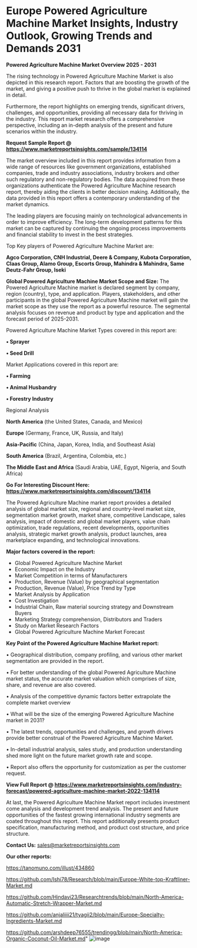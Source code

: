 # Europe Powered Agriculture Machine Market Insights, Industry Outlook, Growing Trends and Demands 2031

<Strong> Powered Agriculture Machine Market Overview 2025 - 2031</strong>

The rising technology in Powered Agriculture Machine Market is also depicted in this research report. Factors that are boosting the growth of the market, and giving a positive push to thrive in the global market is explained in detail.

Furthermore, the report highlights on emerging trends, significant drivers, challenges, and opportunities, providing all necessary data for thriving in the industry. This report market research offers a comprehensive perspective, including an in-depth analysis of the present and future scenarios within the industry.

<strong>Request Sample Report @ <a href=https://www.marketreportsinsights.com/sample/134114>https://www.marketreportsinsights.com/sample/134114</a></strong>

The market overview included in this report provides information from a wide range of resources like government organizations, established companies, trade and industry associations, industry brokers and other such regulatory and non-regulatory bodies. The data acquired from these organizations authenticate the Powered Agriculture Machine research report, thereby aiding the clients in better decision making. Additionally, the data provided in this report offers a contemporary understanding of the market dynamics.

The leading players are focusing mainly on technological advancements in order to improve efficiency. The long-term development patterns for this market can be captured by continuing the ongoing process improvements and financial stability to invest in the best strategies.

Top Key players of Powered Agriculture Machine Market are:

<strong>Agco Corporation, CNH Industrial, Deere & Company, Kubota Corporation, Claas Group, Alamo Group, Escorts Group, Mahindra & Mahindra, Same Deutz-Fahr Group, Iseki</strong>

<strong><b>Global Powered Agriculture Machine Market Scope and Size:</b></strong>
The Powered Agriculture Machine market is declared segment by company, region (country), type, and application. Players, stakeholders, and other participants in the global Powered Agriculture Machine market will gain the market scope as they use the report as a powerful resource. The segmental analysis focuses on revenue and product by type and application and the forecast period of 2025-2031.

Powered Agriculture Machine Market Types covered in this report are:

<strong>• Sprayer

• Seed Drill</strong>

Market Applications covered in this report are:

<strong>• Farming

• Animal Husbandry

• Forestry Industry</strong> 

Regional Analysis

<strong>North America</strong> (the United States, Canada, and Mexico)

<strong>Europe</strong> (Germany, France, UK, Russia, and Italy)

<strong>Asia-Pacific</strong> (China, Japan, Korea, India, and Southeast Asia)

<strong>South America</strong> (Brazil, Argentina, Colombia, etc.)

<strong>The Middle East and Africa</strong> (Saudi Arabia, UAE, Egypt, Nigeria, and South Africa)

<strong>Go For Interesting Discount Here: <a href=https://www.marketreportsinsights.com/discount/134114>https://www.marketreportsinsights.com/discount/134114</a></strong>

The Powered Agriculture Machine market report provides a detailed analysis of global market size, regional and country-level market size, segmentation market growth, market share, competitive Landscape, sales analysis, impact of domestic and global market players, value chain optimization, trade regulations, recent developments, opportunities analysis, strategic market growth analysis, product launches, area marketplace expanding, and technological innovations.

<strong><b>Major factors covered in the report:</b></strong>
<ul>
  <li>Global Powered Agriculture Machine Market </li>
  <li>Economic Impact on the Industry</li>
  <li>Market Competition in terms of Manufacturers</li>
  <li>Production, Revenue (Value) by geographical segmentation</li>
  <li>Production, Revenue (Value), Price Trend by Type</li>
  <li>Market Analysis by Application</li>
  <li>Cost Investigation</li>
  <li>Industrial Chain, Raw material sourcing strategy and Downstream Buyers</li>
  <li>Marketing Strategy comprehension, Distributors and Traders</li>
  <li>Study on Market Research Factors</li>
  <li>Global Powered Agriculture Machine Market Forecast</li>
</ul>

<strong><b>Key Point of the Powered Agriculture Machine Market report:</b></strong>

• Geographical distribution, company profiling, and various other market segmentation are provided in the report.

• For better understanding of the global Powered Agriculture Machine market status, the accurate market valuation which comprises of size, share, and revenue are also covered.

• Analysis of the competitive dynamic factors better extrapolate the complete market overview

• What will be the size of the emerging Powered Agriculture Machine market in 2031?

• The latest trends, opportunities and challenges, and growth drivers provide better construal of the Powered Agriculture Machine Market.

• In-detail industrial analysis, sales study, and production understanding shed more light on the future market growth rate and scope.

• Report also offers the opportunity for customization as per the customer request.

<strong><b>View Full Report @ <a href=https://www.marketreportsinsights.com/industry-forecast/powered-agriculture-machine-market-2022-134114>https://www.marketreportsinsights.com/industry-forecast/powered-agriculture-machine-market-2022-134114</a></b></strong>


At last, the Powered Agriculture Machine Market report includes investment come analysis and development trend analysis. The present and future opportunities of the fastest growing international industry segments are coated throughout this report. This report additionally presents product specification, manufacturing method, and product cost structure, and price structure.

<strong>Contact Us:</strong>
sales@marketreportsinsights.com

<strong>Our other reports:</strong>

<a href=https://tanomuno.com/illust/434860>https://tanomuno.com/illust/434860</a>

<a href=https://github.com/Ishi78/Research/blob/main/Europe-White-top-Kraftliner-Market.md>https://github.com/Ishi78/Research/blob/main/Europe-White-top-Kraftliner-Market.md</a>

<a href=https://github.com/Hindavi23/Researchtrends/blob/main/North-America-Automatic-Stretch-Wrapper-Market.md>https://github.com/Hindavi23/Researchtrends/blob/main/North-America-Automatic-Stretch-Wrapper-Market.md</a>

<a href=https://github.com/anjaliiii21/tyagii2/blob/main/Europe-Specialty-Ingredients-Market.md>https://github.com/anjaliiii21/tyagii2/blob/main/Europe-Specialty-Ingredients-Market.md</a>

<a href=https://github.com/arshdeep76555/trendingg/blob/main/North-America-Organic-Coconut-Oil-Market.md>https://github.com/arshdeep76555/trendingg/blob/main/North-America-Organic-Coconut-Oil-Market.md</a>"
![image](https://github.com/user-attachments/assets/80378cbf-aa71-4f0c-8b1e-d8bd524cf056)
